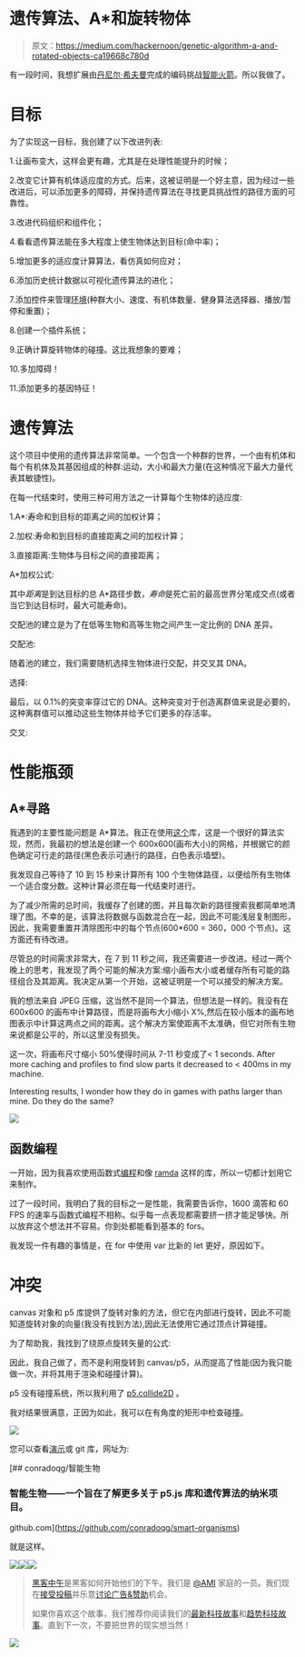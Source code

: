# 遗传算法、A*和旋转物体

> 原文：<https://medium.com/hackernoon/genetic-algorithm-a-and-rotated-objects-ca19668c780d>

有一段时间，我想扩展由[丹尼尔·希夫曼](https://medium.com/u/fecd456da1ea?source=post_page-----ca19668c780d--------------------------------)完成的编码挑战[智能火箭](https://www.youtube.com/watch?v=bGz7mv2vD6g)。所以我做了。

# 目标

为了实现这一目标，我创建了以下改进列表:

1.让画布变大，这样会更有趣，尤其是在处理性能提升的时候；

2.改变它计算有机体适应度的方式。后来，这被证明是一个好主意，因为经过一些改进后，可以添加更多的障碍，并保持遗传算法在寻找更具挑战性的路径方面的可靠性。

3.改进代码组织和组件化；

4.看看遗传算法能在多大程度上使生物体达到目标(命中率)；

5.增加更多的适应度计算算法，看仿真如何应对；

6.添加历史统计数据以可视化遗传算法的进化；

7.添加控件来管理[环境](https://hackernoon.com/tagged/enviroment)(种群大小、速度、有机体数量、健身算法选择器、播放/暂停和重置)；

8.创建一个插件系统；

9.正确计算旋转物体的碰撞。这比我想象的要难；

10.多加障碍！

11.添加更多的基因特征！

# **遗传算法**

这个项目中使用的遗传算法非常简单。一个包含一个种群的世界，一个由有机体和每个有机体及其基因组成的种群:运动，大小和最大力量(在这种情况下最大力量代表其敏捷性)。

在每一代结束时，使用三种可用方法之一计算每个生物体的适应度:

1.A*:寿命和到目标的距离之间的加权计算；

2.加权:寿命和到目标的直接距离之间的加权计算；

3.直接距离:生物体与目标之间的直接距离；

A*加权公式:

其中*距离*是到达目标的总 A*路径步数，*寿命*是死亡前的最高世界分笔成交点(或者当它到达目标时，最大可能寿命)。

交配池的建立是为了在低等生物和高等生物之间产生一定比例的 DNA 差异。

交配池:

随着池的建立，我们需要随机选择生物体进行交配，并交叉其 DNA。

选择:

最后，以 0.1%的突变率穿过它的 DNA。这种突变对于创造离群值来说是必要的，这种离群值可以推动这些生物体并给予它们更多的存活率。

交叉:

# **性能瓶颈**

## **A*寻路**

我遇到的主要性能问题是 A*算法。我正在使用[这个](https://github.com/bgrins/javascript-astar)库，这是一个很好的算法实现，然而，我最初的想法是创建一个 600x600(画布大小)的网格，并根据它的颜色确定可行走的路径(黑色表示可通行的路径，白色表示墙壁)。

我发现自己等待了 10 到 15 秒来计算所有 100 个生物体路径，以便给所有生物体一个适合度分数。这种计算必须在每一代结束时进行。

为了减少所需的总时间，我缓存了创建的图，并且每次新的路径搜索我都简单地清理了图。不幸的是，该算法将数据与函数混合在一起，因此不可能浅层复制图形，因此，我需要重置并清除图形中的每个节点(600*600 = 360，000 个节点)。这方面还有待改进。

尽管总的时间需求非常大，在 7 到 11 秒之间，我还需要进一步改进。经过一两个晚上的思考，我发现了两个可能的解决方案:缩小画布大小或者缓存所有可能的路径组合及其距离。我决定从第一个开始，这被证明是一个可以接受的解决方案。

我的想法来自 JPEG 压缩，这当然不是同一个算法，但想法是一样的。我没有在 600x600 的画布中计算路径，而是将画布大小缩小 X%,然后在较小版本的画布地图表示中计算这两点之间的距离。这个解决方案使距离不太准确，但它对所有生物来说都是公平的，所以这里没有损失。

这一次，将画布尺寸缩小 50%使得时间从 7-11 秒变成了< 1 seconds. After more caching and profiles to find slow parts it decreased to < 400ms in my machine.

Interesting results, I wonder how they do in games with paths larger than mine. Do they do the same?

![](img/47bfb034adf981ebdfc25d2c3a2a99c7.png)

## **函数编程**

一开始，因为我喜欢使用函数式[编程](https://hackernoon.com/tagged/programming)和像 [ramda](http://ramdajs.com/) 这样的库，所以一切都计划用它来制作。

过了一段时间，我明白了我的目标之一是性能，我需要告诉你，1600 滴答和 60 FPS 的速率与函数式编程不相称。似乎每一点表现都需要挤一挤才能足够快。所以放弃这个想法并不容易。你到处都能看到基本的 fors。

我发现一件有趣的事情是，在 for 中使用 var 比新的 let 更好，原因如下。

# **冲突**

canvas 对象和 p5 库提供了旋转对象的方法，但它在内部进行旋转，因此不可能知道旋转对象的向量(我没有找到方法),因此无法使用它通过顶点计算碰撞。

为了帮助我，我找到了绕原点旋转矢量的公式:

因此，我自己做了，而不是利用旋转到 canvas/p5，从而提高了性能(因为我只能做一次，并将其用于渲染和碰撞计算)。

p5 没有碰撞系统，所以我利用了 [p5.collide2D](https://github.com/bmoren/p5.collide2D) 。

我对结果很满意，正因为如此，我可以在有角度的矩形中检查碰撞。

![](img/4c816fa1ab874f937690b878e8a983ad.png)

您可以查看[演示](https://rawgit.com/conradoqg/smart-organisms/master/index.html)或 git 库，网址为:

[](https://github.com/conradoqg/smart-organisms) [## conradoqg/智能生物

### 智能生物——一个旨在了解更多关于 p5.js 库和遗传算法的纳米项目。

github.com](https://github.com/conradoqg/smart-organisms) 

就是这样。

[![](img/50ef4044ecd4e250b5d50f368b775d38.png)](http://bit.ly/HackernoonFB)[![](img/979d9a46439d5aebbdcdca574e21dc81.png)](https://goo.gl/k7XYbx)[![](img/2930ba6bd2c12218fdbbf7e02c8746ff.png)](https://goo.gl/4ofytp)

> [黑客中午](http://bit.ly/Hackernoon)是黑客如何开始他们的下午。我们是 [@AMI](http://bit.ly/atAMIatAMI) 家庭的一员。我们现在[接受投稿](http://bit.ly/hackernoonsubmission)并乐意[讨论广告&赞助](mailto:partners@amipublications.com)机会。
> 
> 如果你喜欢这个故事，我们推荐你阅读我们的[最新科技故事](http://bit.ly/hackernoonlatestt)和[趋势科技故事](https://hackernoon.com/trending)。直到下一次，不要把世界的现实想当然！

![](img/be0ca55ba73a573dce11effb2ee80d56.png)